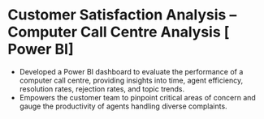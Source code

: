 # Customer Satisfaction Analysis – Computer Call Centre Analysis [ Power BI]
- Developed a Power BI dashboard to evaluate the performance of a computer call centre, providing insights into time, agent efficiency, resolution rates, rejection rates, and topic trends. 
- Empowers the customer team to pinpoint critical areas of concern and gauge the productivity of agents handling diverse complaints.
